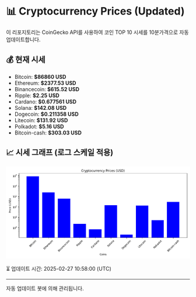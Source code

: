 
# 📊 Cryptocurrency Prices (Updated)

이 리포지토리는 CoinGecko API를 사용하여 코인 TOP 10 시세를 10분가격으로 자동 업데이트합니다.

## 💰 현재 시세
- Bitcoin: **$86860 USD**
- Ethereum: **$2377.53 USD**
- Binancecoin: **$615.52 USD**
- Ripple: **$2.25 USD**
- Cardano: **$0.677561 USD**
- Solana: **$142.08 USD**
- Dogecoin: **$0.211358 USD**
- Litecoin: **$131.92 USD**
- Polkadot: **$5.16 USD**
- Bitcoin-cash: **$303.03 USD**

## 📈 시세 그래프 (로그 스케일 적용)
![Crypto Prices](crypto_prices.png)

⏳ 업데이트 시간: 2025-02-27 10:58:00 (UTC)

---
자동 업데이트 봇에 의해 관리됩니다.
